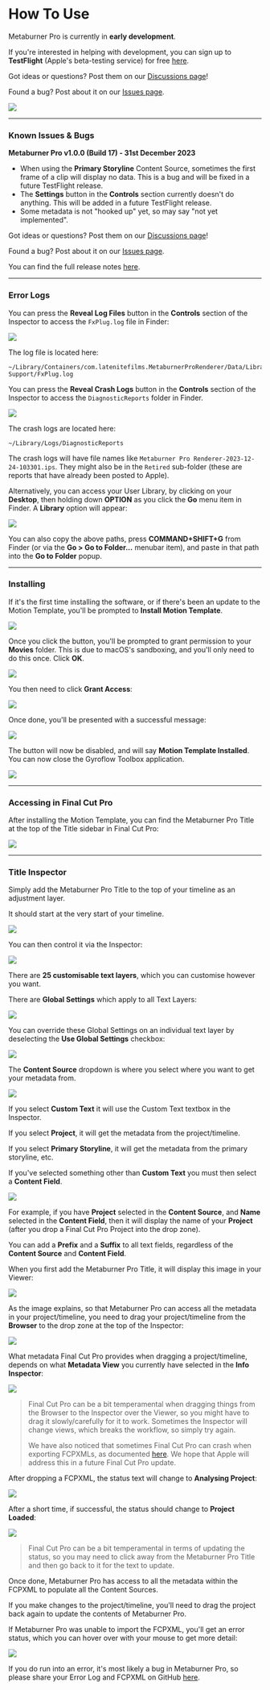 # How To Use

Metaburner Pro is currently in **early development**.

If you're interested in helping with development, you can sign up to **TestFlight** (Apple's beta-testing service) for free [here](https://testflight.apple.com/join/dw7S2veN).

Got ideas or questions? Post them on our [Discussions page](https://github.com/latenitefilms/metaburnerpro/discussions)!

Found a bug? Post about it on our [Issues page](https://github.com/latenitefilms/metaburnerpro/issues).

![](/static/overlay-example.png)

---

### Known Issues & Bugs

**Metaburner Pro v1.0.0 (Build 17) - 31st December 2023**

- When using the **Primary Storyline** Content Source, sometimes the first frame of a clip will display no data. This is a bug and will be fixed in a future TestFlight release.
- The **Settings** button in the **Controls** section currently doesn't do anything. This will be added in a future TestFlight release.
- Some metadata is not "hooked up" yet, so may say "not yet implemented".

Got ideas or questions? Post them on our [Discussions page](https://github.com/latenitefilms/metaburnerpro/discussions)!

Found a bug? Post about it on our [Issues page](https://github.com/latenitefilms/metaburnerpro/issues).

You can find the full release notes [here](/release-notes/).

---

### Error Logs

You can press the **Reveal Log Files** button in the **Controls** section of the Inspector to access the `FxPlug.log` file in Finder:

![](static/reveal-log-files.png)

The log file is located here:

```
~/Library/Containers/com.latenitefilms.MetaburnerProRenderer/Data/Library/Application Support/FxPlug.log
```

You can press the **Reveal Crash Logs** button in the **Controls** section of the Inspector to access the `DiagnosticReports` folder in Finder.

![](static/reveal-log-files.png)

The crash logs are located here:

```
~/Library/Logs/DiagnosticReports
```

The crash logs will have file names like `Metaburner Pro Renderer-2023-12-24-103301.ips`. They might also be in the `Retired` sub-folder (these are reports that have already been posted to Apple).

Alternatively, you can access your User Library, by clicking on your **Desktop**, then holding down **OPTION** as you click the **Go** menu item in Finder. A **Library** option will appear:

![](static/finder-library.png)

You can also copy the above paths, press **COMMAND+SHIFT+G** from Finder (or via the **Go > Go to Folder...** menubar item), and paste in that path into the **Go to Folder** popup.

---

### Installing

If it's the first time installing the software, or if there's been an update to the Motion Template, you'll be prompted to **Install Motion Template**.

![](static/install-01.png)

Once you click the button, you'll be prompted to grant permission to your **Movies** folder. This is due to macOS's sandboxing, and you'll only need to do this once. Click **OK**.

![](static/install-02.png)

You then need to click **Grant Access**:

![](static/install-03.png)

Once done, you'll be presented with a successful message:

![](static/install-04.png)

The button will now be disabled, and will say **Motion Template Installed**. You can now close the Gyroflow Toolbox application.

![](static/install-05.png)

---

### Accessing in Final Cut Pro

After installing the Motion Template, you can find the Metaburner Pro Title at the top of the Title sidebar in Final Cut Pro:

![](static/title-browser.png)

---

### Title Inspector

Simply add the Metaburner Pro Title to the top of your timeline as an adjustment layer.

It should start at the very start of your timeline.

![](static/timeline.png)

You can then control it via the Inspector:

![](static/inspector.png)

There are **25 customisable text layers**, which you can customise however you want.

There are **Global Settings** which apply to all Text Layers:

![](static/global-settings.png)

You can override these Global Settings on an individual text layer by deselecting the **Use Global Settings** checkbox:

![](static/text-layer.png)

The **Content Source** dropdown is where you select where you want to get your metadata from.

![](static/content-source.png)

If you select **Custom Text** it will use the Custom Text textbox in the Inspector.

If you select **Project**, it will get the metadata from the project/timeline.

If you select **Primary Storyline**, it will get the metadata from the primary storyline, etc.

If you've selected something other than **Custom Text** you must then select a **Content Field**.

![](static/content-field.png)

For example, if you have **Project** selected in the **Content Source**, and **Name** selected in the **Content Field**, then it will display the name of your **Project** (after you drop a Final Cut Pro Project into the drop zone).

You can add a **Prefix** and a **Suffix** to all text fields, regardless of the **Content Source** and **Content Field**.

When you first add the Metaburner Pro Title, it will display this image in your Viewer:

![](static/no-project-loaded.png)

As the image explains, so that Metaburner Pro can access all the metadata in your project/timeline, you need to drag your project/timeline from the **Browser** to the drop zone at the top of the Inspector:

![](static/drop-zone.png)

What metadata Final Cut Pro provides when dragging a project/timeline, depends on what **Metadata View** you currently have selected in the **Info Inspector**:

![](static/metadata-view.png)

> Final Cut Pro can be a bit temperamental when dragging things from the Browser to the Inspector over the Viewer, so you might have to drag it slowly/carefully for it to work. Sometimes the Inspector will change views, which breaks the workflow, so simply try again.
>
> We have also noticed that sometimes Final Cut Pro can crash when exporting FCPXMLs, as documented [here](https://github.com/CommandPost/FCPCafe/issues/307). We hope that Apple will address this in a future Final Cut Pro update.

After dropping a FCPXML, the status text will change to **Analysing Project**:

![](static/loading-fcpxml.png)

After a short time, if successful, the status should change to **Project Loaded**:

![](static/project-loaded.png)

> Final Cut Pro can be a bit temperamental in terms of updating the status, so you may need to click away from the Metaburner Pro Title and then go back to it for the text to update.

Once done, Metaburner Pro has access to all the metadata within the FCPXML to populate all the Content Sources.

If you make changes to the project/timeline, you'll need to drag the project back again to update the contents of Metaburner Pro.

If Metaburner Pro was unable to import the FCPXML, you'll get an error status, which you can hover over with your mouse to get more detail:

![](static/error-in-inspector.png)

If you do run into an error, it's most likely a bug in Metaburner Pro, so please share your Error Log and FCPXML on GitHub [here](https://github.com/latenitefilms/metaburnerpro/issues).